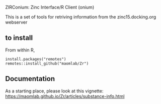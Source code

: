 ZIRConium: Zinc Interface/R Client (onium)

This is a set of tools for retriving information from the zinc15.docking.org webserver

## to install
From within R,

    install.packages("remotes")
    remotes::install_github("maomlab/Zr")


## Documentation
As a starting place, please look at this vignette: https://maomlab.github.io/Zr/articles/substance-info.html
